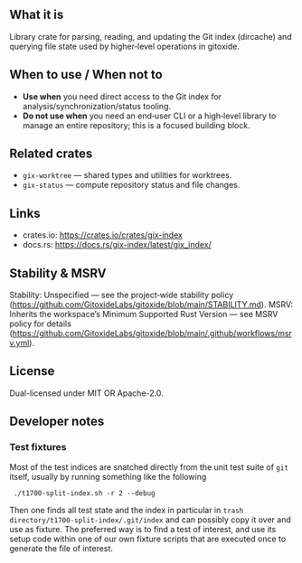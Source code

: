 ## What it is
Library crate for parsing, reading, and updating the Git index (dircache) and querying file state used by higher‑level operations in gitoxide.

## When to use / When not to
- **Use when** you need direct access to the Git index for analysis/synchronization/status tooling.
- **Do not use when** you need an end‑user CLI or a high‑level library to manage an entire repository; this is a focused building block.

## Related crates
- `gix-worktree` — shared types and utilities for worktrees.
- `gix-status` — compute repository status and file changes.

## Links
- crates.io: https://crates.io/crates/gix-index
- docs.rs: https://docs.rs/gix-index/latest/gix_index/

## Stability & MSRV
Stability: Unspecified — see the project‑wide stability policy (https://github.com/GitoxideLabs/gitoxide/blob/main/STABILITY.md).
MSRV: Inherits the workspace’s Minimum Supported Rust Version — see MSRV policy for details (https://github.com/GitoxideLabs/gitoxide/blob/main/.github/workflows/msrv.yml).

## License
Dual-licensed under MIT OR Apache-2.0.

## Developer notes

### Test fixtures

Most of the test indices are snatched directly from the unit test suite of `git` itself, usually by running something like the following

```shell
 ./t1700-split-index.sh -r 2 --debug 
```

Then one finds all test state and the index in particular in `trash directory/t1700-split-index/.git/index` and can possibly copy it over and use as fixture.
The preferred way is to find a test of interest, and use its setup code within one of our own fixture scripts that are executed once to generate the file of interest.
